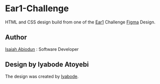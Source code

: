# Ear1-Challenge
HTML and CSS design build from one of the [Ear1](https://www.twitter.com/Ear1Social) Challenge [Figma](https://www.figma.com/file/5qyR0MeTsK9QgCdNBvpkRz/Ear1-Design) Design.


## Author
[Isaiah Abiodun](https://linkedin.com/in/abisalde) : Software Developer


## Design by Iyabode Atoyebi
The design was created by [Iyabode](https://www.twitter.com/iam_iyabz).
